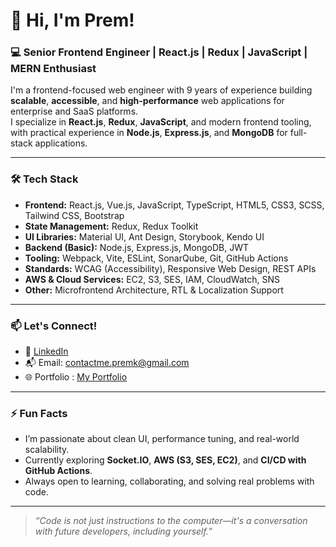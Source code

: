 # 👋 Hi, I'm Prem!

### 💻 Senior Frontend Engineer | React.js | Redux | JavaScript | MERN Enthusiast

I'm a frontend-focused web engineer with 9 years of experience building **scalable**, **accessible**, and **high-performance** web applications for enterprise and SaaS platforms.  
I specialize in **React.js**, **Redux**, **JavaScript**, and modern frontend tooling, with practical experience in **Node.js**, **Express.js**, and **MongoDB** for full-stack applications.

---

### 🛠️ Tech Stack

- **Frontend:** React.js, Vue.js, JavaScript, TypeScript, HTML5, CSS3, SCSS, Tailwind CSS, Bootstrap  
- **State Management:** Redux, Redux Toolkit  
- **UI Libraries:** Material UI, Ant Design, Storybook, Kendo UI  
- **Backend (Basic):** Node.js, Express.js, MongoDB, JWT  
- **Tooling:** Webpack, Vite, ESLint, SonarQube, Git, GitHub Actions  
- **Standards:** WCAG (Accessibility), Responsive Web Design, REST APIs
- **AWS & Cloud Services:** EC2, S3, SES, IAM, CloudWatch, SNS
- **Other:** Microfrontend Architecture, RTL & Localization Support

---

### 📫 Let's Connect!

- 🔗 [LinkedIn](https://www.linkedin.com/in/prem-kumar-5a8438126/) 
- 📬 Email: contactme.premk@gmail.com  
- 🌐 Portfolio : [My Portfolio](https://premkumar-portfolio.netlify.app/)

---

### ⚡ Fun Facts

- I’m passionate about clean UI, performance tuning, and real-world scalability.
- Currently exploring **Socket.IO**, **AWS (S3, SES, EC2)**, and **CI/CD with GitHub Actions**.
- Always open to learning, collaborating, and solving real problems with code.

---

> _“Code is not just instructions to the computer—it's a conversation with future developers, including yourself.”_

